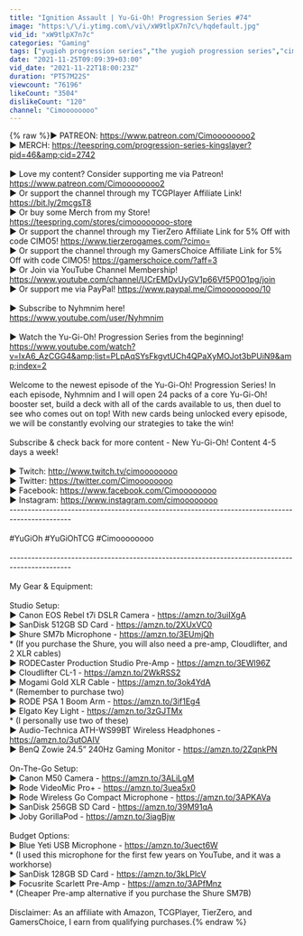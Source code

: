 ```yaml
---
title: "Ignition Assault | Yu-Gi-Oh! Progression Series #74"
image: "https:\/\/i.ytimg.com\/vi\/xW9tlpX7n7c\/hqdefault.jpg"
vid_id: "xW9tlpX7n7c"
categories: "Gaming"
tags: ["yugioh progression series","the yugioh progression series","cimo progression series"]
date: "2021-11-25T09:09:39+03:00"
vid_date: "2021-11-22T18:00:23Z"
duration: "PT57M22S"
viewcount: "76196"
likeCount: "3504"
dislikeCount: "120"
channel: "Cimoooooooo"
---
```

{% raw %}► PATREON: <a rel="nofollow" target="blank" href="https://www.patreon.com/Cimoooooooo2">https://www.patreon.com/Cimoooooooo2</a><br />► MERCH: <a rel="nofollow" target="blank" href="https://teespring.com/progression-series-kingslayer?pid=46&amp;cid=2742">https://teespring.com/progression-series-kingslayer?pid=46&amp;cid=2742</a><br /><br />► Love my content? Consider supporting me via Patreon! <a rel="nofollow" target="blank" href="https://www.patreon.com/Cimoooooooo2">https://www.patreon.com/Cimoooooooo2</a><br />► Or support the channel through my TCGPlayer Affiliate Link! <a rel="nofollow" target="blank" href="https://bit.ly/2mcgsT8">https://bit.ly/2mcgsT8</a><br />► Or buy some Merch from my Store! <a rel="nofollow" target="blank" href="https://teespring.com/stores/cimoooooooo-store">https://teespring.com/stores/cimoooooooo-store</a><br />► Or support the channel through my TierZero Affiliate Link for 5% Off with code CIMO5! <a rel="nofollow" target="blank" href="https://www.tierzerogames.com/?cimo=">https://www.tierzerogames.com/?cimo=</a><br />► Or support the channel through my GamersChoice Affiliate Link for 5% Off with code CIMO5! <a rel="nofollow" target="blank" href="https://gamerschoice.com/?aff=3">https://gamerschoice.com/?aff=3</a><br />► Or Join via YouTube Channel Membership! <a rel="nofollow" target="blank" href="https://www.youtube.com/channel/UCrEMDvUyGV1p66Vf5P0O1pg/join">https://www.youtube.com/channel/UCrEMDvUyGV1p66Vf5P0O1pg/join</a><br />► Or support me via PayPal! <a rel="nofollow" target="blank" href="https://www.paypal.me/Cimoooooooo/10">https://www.paypal.me/Cimoooooooo/10</a><br /><br />► Subscribe to Nyhmnim here!<br /><a rel="nofollow" target="blank" href="https://www.youtube.com/user/Nyhmnim">https://www.youtube.com/user/Nyhmnim</a><br /><br />► Watch the Yu-Gi-Oh! Progression Series from the beginning!<br /><a rel="nofollow" target="blank" href="https://www.youtube.com/watch?v=IxA6_AzCGG4&amp;list=PLpAqSYsFkgvtUCh4QPaXyMOJot3bPUiN9&amp;index=2">https://www.youtube.com/watch?v=IxA6_AzCGG4&amp;list=PLpAqSYsFkgvtUCh4QPaXyMOJot3bPUiN9&amp;index=2</a><br /><br />Welcome to the newest episode of the Yu-Gi-Oh! Progression Series! In each episode, Nyhmnim and I will open 24 packs of a core Yu-Gi-Oh! booster set, build a deck with all of the cards available to us, then duel to see who comes out on top! With new cards being unlocked every episode, we will be constantly evolving our strategies to take the win!<br /><br />Subscribe &amp; check back for more content - New Yu-Gi-Oh! Content 4-5 days a week! <br /><br />► Twitch: <a rel="nofollow" target="blank" href="http://www.twitch.tv/cimoooooooo">http://www.twitch.tv/cimoooooooo</a><br />► Twitter: <a rel="nofollow" target="blank" href="https://twitter.com/Cimoooooooo">https://twitter.com/Cimoooooooo</a><br />► Facebook: <a rel="nofollow" target="blank" href="https://www.facebook.com/Cimoooooooo">https://www.facebook.com/Cimoooooooo</a><br />► Instagram: <a rel="nofollow" target="blank" href="https://www.instagram.com/cimoooooooo">https://www.instagram.com/cimoooooooo</a><br />-----------------------------------------------------------------------------------------------<br /><br />#YuGiOh #YuGiOhTCG #Cimoooooooo <br /><br />-----------------------------------------------------------------------------------------------<br /><br />My Gear &amp; Equipment:<br /><br />Studio Setup:<br />► Canon EOS Rebel t7i DSLR Camera - <a rel="nofollow" target="blank" href="https://amzn.to/3uiIXgA">https://amzn.to/3uiIXgA</a><br />► SanDisk 512GB SD Card - <a rel="nofollow" target="blank" href="https://amzn.to/2XUxVC0">https://amzn.to/2XUxVC0</a><br />► Shure SM7b Microphone - <a rel="nofollow" target="blank" href="https://amzn.to/3EUmjQh">https://amzn.to/3EUmjQh</a><br />    * (If you purchase the Shure, you will also need a pre-amp, Cloudlifter, and 2 XLR cables)<br />    ► RODECaster Production Studio Pre-Amp - <a rel="nofollow" target="blank" href="https://amzn.to/3EWl96Z">https://amzn.to/3EWl96Z</a><br />    ► Cloudlifter CL-1 - <a rel="nofollow" target="blank" href="https://amzn.to/2WkRSS2">https://amzn.to/2WkRSS2</a><br />    ► Mogami Gold XLR Cable - <a rel="nofollow" target="blank" href="https://amzn.to/3ok4YdA">https://amzn.to/3ok4YdA</a><br />        * (Remember to purchase two)<br />► RODE PSA 1 Boom Arm - <a rel="nofollow" target="blank" href="https://amzn.to/3if1Eg4">https://amzn.to/3if1Eg4</a><br />► Elgato Key Light - <a rel="nofollow" target="blank" href="https://amzn.to/3zGJTMx">https://amzn.to/3zGJTMx</a><br />    * (I personally use two of these)<br />► Audio-Technica ATH-WS99BT Wireless Headphones - <a rel="nofollow" target="blank" href="https://amzn.to/3utOAIV">https://amzn.to/3utOAIV</a><br />► BenQ Zowie 24.5” 240Hz Gaming Monitor - <a rel="nofollow" target="blank" href="https://amzn.to/2ZqnkPN">https://amzn.to/2ZqnkPN</a><br /><br />On-The-Go Setup:<br />► Canon M50 Camera - <a rel="nofollow" target="blank" href="https://amzn.to/3ALiLgM">https://amzn.to/3ALiLgM</a><br />► Rode VideoMic Pro+ - <a rel="nofollow" target="blank" href="https://amzn.to/3uea5x0">https://amzn.to/3uea5x0</a><br />► Rode Wireless Go Compact Microphone - <a rel="nofollow" target="blank" href="https://amzn.to/3APKAVa">https://amzn.to/3APKAVa</a><br />► SanDisk 256GB SD Card - <a rel="nofollow" target="blank" href="https://amzn.to/39M91qA">https://amzn.to/39M91qA</a><br />► Joby GorillaPod - <a rel="nofollow" target="blank" href="https://amzn.to/3iagBjw">https://amzn.to/3iagBjw</a><br /><br />Budget Options:<br />► Blue Yeti USB Microphone - <a rel="nofollow" target="blank" href="https://amzn.to/3uect6W">https://amzn.to/3uect6W</a><br />    * (I used this microphone for the first few years on YouTube, and it was a workhorse)<br />► SanDisk 128GB SD Card - <a rel="nofollow" target="blank" href="https://amzn.to/3kLPlcV">https://amzn.to/3kLPlcV</a><br />► Focusrite Scarlett Pre-Amp - <a rel="nofollow" target="blank" href="https://amzn.to/3APfMnz">https://amzn.to/3APfMnz</a><br />    * (Cheaper Pre-amp alternative if you purchase the Shure SM7B)<br /><br />Disclaimer: As an affiliate with Amazon, TCGPlayer, TierZero, and GamersChoice, I earn from qualifying purchases.{% endraw %}
